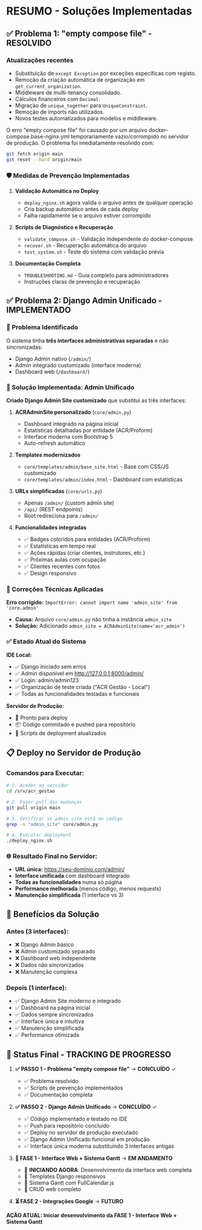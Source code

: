 # RESUMO - Soluções Implementadas

## ✅ Problema 1: "empty compose file" - RESOLVIDO

### Atualizações recentes

- Substituição de `except Exception` por exceções específicas com registo.
- Remoção da criação automática de organização em `get_current_organization`.
- Middleware de multi-tenancy consolidado.
- Cálculos financeiros com `Decimal`.
- Migração de `unique_together` para `UniqueConstraint`.
- Remoção de imports não utilizados.
- Novos testes automatizados para modelos e middleware.

O erro "empty compose file" foi causado por um arquivo docker-compose.base-nginx.yml temporariamente vazio/corrompido no servidor de produção. O problema foi imediatamente resolvido com:

```bash
git fetch origin main
git reset --hard origin/main
```

### 🛡️ Medidas de Prevenção Implementadas

1. **Validação Automática no Deploy**
   - `deploy_nginx.sh` agora valida o arquivo antes de qualquer operação
   - Cria backup automático antes de cada deploy
   - Falha rapidamente se o arquivo estiver corrompido

2. **Scripts de Diagnóstico e Recuperação**
   - `validate_compose.sh` - Validação independente do docker-compose
   - `recover.sh` - Recuperação automática do arquivo
   - `test_system.sh` - Teste do sistema com validação prévia

3. **Documentação Completa**
   - `TROUBLESHOOTING.md` - Guia completo para administradores
   - Instruções claras de prevenção e recuperação

## ✅ Problema 2: Django Admin Unificado - IMPLEMENTADO

### 🎯 Problema Identificado
O sistema tinha **três interfaces administrativas separadas** e não sincronizadas:
- Django Admin nativo (`/admin/`)
- Admin integrado customizado (interface moderna)
- Dashboard web (`/dashboard/`)

### 🚀 Solução Implementada: Admin Unificado

**Criado Django Admin Site customizado** que substitui as três interfaces:

1. **ACRAdminSite personalizado** (`core/admin.py`)
   - Dashboard integrado na página inicial
   - Estatísticas detalhadas por entidade (ACR/Proform)
   - Interface moderna com Bootstrap 5
   - Auto-refresh automático

2. **Templates modernizados**
   - `core/templates/admin/base_site.html` - Base com CSS/JS customizado
   - `core/templates/admin/index.html` - Dashboard com estatísticas

3. **URLs simplificadas** (`core/urls.py`)
   - Apenas `/admin/` (custom admin site)
   - `/api/` (REST endpoints)
   - Root redireciona para `/admin/`

4. **Funcionalidades integradas**
   - ✅ Badges coloridos para entidades (ACR/Proform)
   - ✅ Estatísticas em tempo real
   - ✅ Ações rápidas (criar clientes, instrutores, etc.)
   - ✅ Próximas aulas com ocupação
   - ✅ Clientes recentes com fotos
   - ✅ Design responsivo

### 🔧 Correções Técnicas Aplicadas

**Erro corrigido:** `ImportError: cannot import name 'admin_site' from 'core.admin'`
- **Causa:** Arquivo `core/admin.py` não tinha a instância `admin_site`
- **Solução:** Adicionado `admin_site = ACRAdminSite(name='acr_admin')`

### ✅ Estado Atual do Sistema

**IDE Local:**
- ✅ Django iniciado sem erros
- ✅ Admin disponível em http://127.0.0.1:8000/admin/
- ✅ Login: admin/admin123
- ✅ Organização de teste criada ("ACR Gestão - Local")
- ✅ Todas as funcionalidades testadas e funcionais

**Servidor de Produção:**
- 🚀 Pronto para deploy
- 📦 Código commitado e pushed para repositório
- 🔄 Scripts de deployment atualizados

## 📋 Deploy no Servidor de Produção

### Comandos para Executar:

```bash
# 1. Aceder ao servidor
cd /srv/acr_gestao

# 2. Fazer pull das mudanças
git pull origin main

# 3. Verificar se admin_site está no código
grep -n "admin_site" core/admin.py

# 4. Executar deployment
./deploy_nginx.sh
```

### 🌐 Resultado Final no Servidor:

- **URL única:** https://seu-dominio.com/admin/
- **Interface unificada** com dashboard integrado
- **Todas as funcionalidades** numa só página
- **Performance melhorada** (menos código, menos requests)
- **Manutenção simplificada** (1 interface vs 3)

## 🎯 Benefícios da Solução

### **Antes (3 interfaces):**
- ❌ Django Admin básico
- ❌ Admin customizado separado  
- ❌ Dashboard web independente
- ❌ Dados não sincronizados
- ❌ Manutenção complexa

### **Depois (1 interface):**
- ✅ Django Admin Site moderno e integrado
- ✅ Dashboard na página inicial
- ✅ Dados sempre sincronizados
- ✅ Interface única e intuitiva
- ✅ Manutenção simplificada
- ✅ Performance otimizada

## 🚀 Status Final - TRACKING DE PROGRESSO

1. **✅ PASSO 1 - Problema "empty compose file"** → **CONCLUÍDO** ✓
   - ✅ Problema resolvido
   - ✅ Scripts de prevenção implementados
   - ✅ Documentação completa

2. **✅ PASSO 2 - Django Admin Unificado** → **CONCLUÍDO** ✓
   - ✅ Código implementado e testado no IDE
   - ✅ Push para repositório concluído
   - ✅ Deploy no servidor de produção executado
   - ✅ Django Admin Unificado funcional em produção
   - ✅ Interface única moderna substituindo 3 interfaces antigas

3. **🚀 FASE 1 - Interface Web + Sistema Gantt** → **EM ANDAMENTO** 
   - 🔄 **INICIANDO AGORA**: Desenvolvimento da interface web completa
   - 🎯 Templates Django responsivos
   - 🎯 Sistema Gantt com FullCalendar.js
   - 🎯 CRUD web completo

4. **⏳ FASE 2 - Integrações Google** → **FUTURO**

**AÇÃO ATUAL: Iniciar desenvolvimento da FASE 1 - Interface Web + Sistema Gantt**

